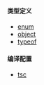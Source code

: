 #### 类型定义

- [enum](/typescript/enum.md)
- [object](/typescript/object.md)
- [typeof](/typescript/typeof.md)

#### 编译配置

- [tsc](/typescript/tsc.md)